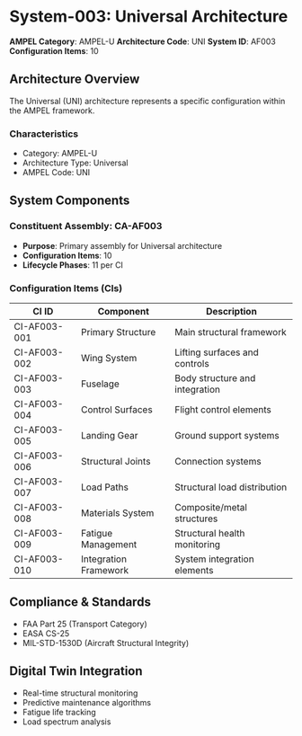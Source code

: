 # System-003: Universal Architecture

**AMPEL Category**: AMPEL-U
**Architecture Code**: UNI
**System ID**: AF003
**Configuration Items**: 10

## Architecture Overview

The Universal (UNI) architecture represents a specific configuration within the AMPEL framework.

### Characteristics
- Category: AMPEL-U
- Architecture Type: Universal
- AMPEL Code: UNI

## System Components

### Constituent Assembly: CA-AF003
- **Purpose**: Primary assembly for Universal architecture
- **Configuration Items**: 10
- **Lifecycle Phases**: 11 per CI

### Configuration Items (CIs)

| CI ID | Component | Description |
|-------|-----------|-------------|
| CI-AF003-001 | Primary Structure | Main structural framework |
| CI-AF003-002 | Wing System | Lifting surfaces and controls |
| CI-AF003-003 | Fuselage | Body structure and integration |
| CI-AF003-004 | Control Surfaces | Flight control elements |
| CI-AF003-005 | Landing Gear | Ground support systems |
| CI-AF003-006 | Structural Joints | Connection systems |
| CI-AF003-007 | Load Paths | Structural load distribution |
| CI-AF003-008 | Materials System | Composite/metal structures |
| CI-AF003-009 | Fatigue Management | Structural health monitoring |
| CI-AF003-010 | Integration Framework | System integration elements |

## Compliance & Standards
- FAA Part 25 (Transport Category)
- EASA CS-25
- MIL-STD-1530D (Aircraft Structural Integrity)

## Digital Twin Integration
- Real-time structural monitoring
- Predictive maintenance algorithms
- Fatigue life tracking
- Load spectrum analysis
